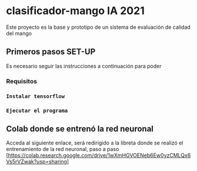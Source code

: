 # clasificador-mango IA 2021
Este proyecto es la base y prototipo de un sistema de evaluación de calidad del mango
## Primeros pasos SET-UP
Es necesario seguir las instrucciones a continuación para poder 
### Requisitos

### `Instalar tensorflow`

### `Ejecutar el programa`

## Colab donde se entrenó la red neuronal
Acceda al siguiente enlace, será redirigido a la libreta donde se realizó el entrenamiento de la red neuronal, paso a paso [https://colab.research.google.com/drive/1wXmHGVOENeb6Ew0yzCMLQx6Vs5rVZwak?usp=sharing]
